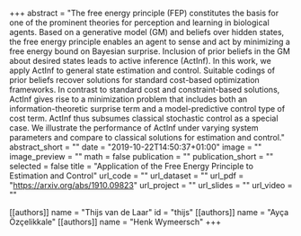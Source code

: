 +++
abstract = "The free energy principle (FEP) constitutes the basis for one of the prominent theories for perception and learning in biological agents. Based on a generative model (GM) and beliefs over hidden states, the free energy principle enables an agent to sense and act by minimizing a free energy bound on Bayesian surprise. Inclusion of prior beliefs in the GM about desired states leads to active inference (ActInf). In this work, we apply ActInf to general state estimation and control. Suitable codings of prior beliefs recover solutions for standard cost-based optimization frameworks. In contrast to standard cost and constraint-based solutions, ActInf gives rise to a minimization problem that includes both an information-theoretic surprise term and a model-predictive control type of cost term. ActInf thus subsumes classical stochastic control as a special case. We illustrate the performance of ActInf under varying system parameters and compare to classical solutions for estimation and control."
abstract_short = ""
date = "2019-10-22T14:50:37+01:00"
image = ""
image_preview = ""
math = false
publication = ""
publication_short = ""
selected = false
title = "Application of the Free Energy Principle to Estimation and Control"
url_code = ""
url_dataset = ""
url_pdf = "https://arxiv.org/abs/1910.09823"
url_project = ""
url_slides = ""
url_video = ""

[[authors]]
    name = "Thijs van de Laar"
    id = "thijs"
[[authors]]
    name = "Ayça Özçelikkale"
[[authors]]
    name = "Henk Wymeersch"
+++
